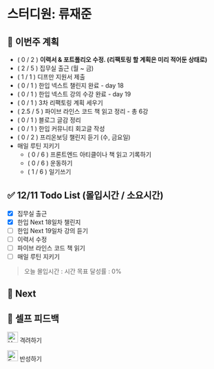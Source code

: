 # 스터디원: 류재준

## 🚀 이번주 계획
- ( 0 / 2 ) **이력서 & 포트폴리오 수정. (리팩토링 할 계획은 미리 적어둔 상태로)**
- ( 2 / 5 ) 집무실 출근 (월 ~ 금)
- ( 1 / 1 ) 디프만 지원서 제출
- ( 0 / 1 ) 한입 넥스트 챌린지 완료 - day 18
- ( 0 / 1 ) 한입 넥스트 강의 수강 완료 - day 19
- ( 0 / 1 ) 3차 리팩토링 계획 세우기
- ( 2.5 / 5 ) 파이브 라인스 코드 책 읽고 정리 - 총 6강
- ( 0 / 1 ) 블로그 글감 정리
- ( 0 / 1 ) 한입 커뮤니티 회고글 작성
- ( 0 / 2 ) 프리온보딩 챌린지 듣기 (수, 금요일)
- 매일 루틴 지키기
  - ( 0 / 6 ) 프론트엔드 아티클이나 책 읽고 기록하기
  - ( 0 / 6 ) 운동하기
  - ( 1 / 6 ) 일기쓰기

## ✅ 12/11 Todo List (몰입시간 / 소요시간)
- [x] 집무실 출근
- [x] 한입 Next 18일차 챌린지
- [ ] 한입 Next 19일차 강의 듣기
- [ ] 이력서 수정
- [ ] 파이브 라인스 코드 책 읽기
- [ ] 매일 루틴 지키기

> 오늘 몰입시간 : 시간
> 목표 달성률 : 0%

## 🌱 Next

## 🎉 셀프 피드백

<img src="https://raw.githubusercontent.com/Tarikul-Islam-Anik/Animated-Fluent-Emojis/master/Emojis/Smilies/Hugging%20Face.png" alt="Hugging Face" width="25" height="25"> 격려하기</img>
> 

<img src="https://raw.githubusercontent.com/Tarikul-Islam-Anik/Animated-Fluent-Emojis/master/Emojis/Smilies/Face%20with%20Monocle.png" alt="Face with Monocle" width="25" height="25"> 반성하기</img>
> 
